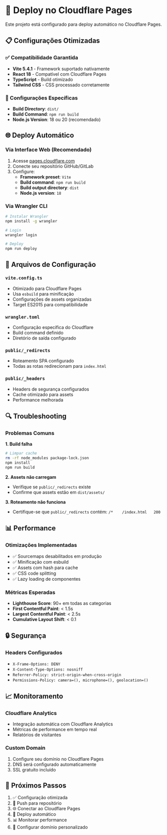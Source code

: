 # 🚀 Deploy no Cloudflare Pages

Este projeto está configurado para deploy automático no Cloudflare Pages.

## 📋 Configurações Otimizadas

### ✅ Compatibilidade Garantida
- **Vite 5.4.1** - Framework suportado nativamente
- **React 18** - Compatível com Cloudflare Pages
- **TypeScript** - Build otimizado
- **Tailwind CSS** - CSS processado corretamente

### 🔧 Configurações Específicas
- **Build Directory**: `dist/`
- **Build Command**: `npm run build`
- **Node.js Version**: 18 ou 20 (recomendado)

## 🌐 Deploy Automático

### Via Interface Web (Recomendado)
1. Acesse [pages.cloudflare.com](https://pages.cloudflare.com)
2. Conecte seu repositório GitHub/GitLab
3. Configure:
   - **Framework preset**: `Vite`
   - **Build command**: `npm run build`
   - **Build output directory**: `dist`
   - **Node.js version**: `18`

### Via Wrangler CLI
```bash
# Instalar Wrangler
npm install -g wrangler

# Login
wrangler login

# Deploy
npm run deploy
```

## 📁 Arquivos de Configuração

### `vite.config.ts`
- Otimizado para Cloudflare Pages
- Usa `esbuild` para minificação
- Configurações de assets organizadas
- Target ES2015 para compatibilidade

### `wrangler.toml`
- Configuração específica do Cloudflare
- Build command definido
- Diretório de saída configurado

### `public/_redirects`
- Roteamento SPA configurado
- Todas as rotas redirecionam para `index.html`

### `public/_headers`
- Headers de segurança configurados
- Cache otimizado para assets
- Performance melhorada

## 🔍 Troubleshooting

### Problemas Comuns

**1. Build falha**
```bash
# Limpar cache
rm -rf node_modules package-lock.json
npm install
npm run build
```

**2. Assets não carregam**
- Verifique se `public/_redirects` existe
- Confirme que assets estão em `dist/assets/`

**3. Roteamento não funciona**
- Certifique-se que `public/_redirects` contém: `/*    /index.html   200`

## 📊 Performance

### Otimizações Implementadas
- ✅ Sourcemaps desabilitados em produção
- ✅ Minificação com esbuild
- ✅ Assets com hash para cache
- ✅ CSS code splitting
- ✅ Lazy loading de componentes

### Métricas Esperadas
- **Lighthouse Score**: 90+ em todas as categorias
- **First Contentful Paint**: < 1.5s
- **Largest Contentful Paint**: < 2.5s
- **Cumulative Layout Shift**: < 0.1

## 🔒 Segurança

### Headers Configurados
- `X-Frame-Options: DENY`
- `X-Content-Type-Options: nosniff`
- `Referrer-Policy: strict-origin-when-cross-origin`
- `Permissions-Policy: camera=(), microphone=(), geolocation=()`

## 📈 Monitoramento

### Cloudflare Analytics
- Integração automática com Cloudflare Analytics
- Métricas de performance em tempo real
- Relatórios de visitantes

### Custom Domain
1. Configure seu domínio no Cloudflare Pages
2. DNS será configurado automaticamente
3. SSL gratuito incluído

## 🎯 Próximos Passos

1. ✅ Configuração otimizada
2. 🔄 Push para repositório
3. 🌐 Conectar ao Cloudflare Pages
4. 🚀 Deploy automático
5. 📊 Monitorar performance
6. 🔗 Configurar domínio personalizado 